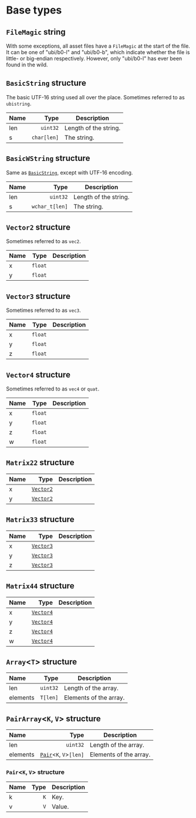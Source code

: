 # Base types

## `FileMagic` string

With some exceptions, all asset files have a `FileMagic` at the start of the file. It can be one of "ubi/b0-l" and "ubi/b0-b", which indicate whether the file is little- or big-endian respectively. However, only "ubi/b0-l" has ever been found in the wild.

## `BasicString` structure

The basic UTF-16 string used all over the place. Sometimes referred to as `ubistring`.

| Name | Type | Description |
| :-- | --: | --- |
| len | `uint32` | Length of the string. |
| s | `char[len]` | The string. |

## `BasicWString` structure

Same as [`BasicString`](#basicstring-structure), except with UTF-16 encoding.

| Name | Type | Description |
| :-- | --: | --- |
| len | `uint32` | Length of the string. |
| s | `wchar_t[len]` | The string. |

## `Vector2` structure

Sometimes referred to as `vec2`.

| Name | Type | Description |
| :-- | --: | --- |
| x | `float` |  |
| y | `float` |  |

## `Vector3` structure

Sometimes referred to as `vec3`.

| Name | Type | Description |
| :-- | --: | --- |
| x | `float` |  |
| y | `float` |  |
| z | `float` |  |

## `Vector4` structure

Sometimes referred to as `vec4` or `quat`.

| Name | Type | Description |
| :-- | --: | --- |
| x | `float` |  |
| y | `float` |  |
| z | `float` |  |
| w | `float` |  |

## `Matrix22` structure

| Name | Type | Description |
| :-- | --: | --- |
| x | [`Vector2`](#vector2-structure) |  |
| y | [`Vector2`](#vector2-structure) |  |

## `Matrix33` structure

| Name | Type | Description |
| :-- | --: | --- |
| x | [`Vector3`](#vector3-structure) |  |
| y | [`Vector3`](#vector3-structure) |  |
| z | [`Vector3`](#vector3-structure) |  |

## `Matrix44` structure

| Name | Type | Description |
| :-- | --: | --- |
| x | [`Vector4`](#vector4-structure) |  |
| y | [`Vector4`](#vector4-structure) |  |
| z | [`Vector4`](#vector4-structure) |  |
| w | [`Vector4`](#vector4-structure) |  |

## `Array`<`T`> structure

| Name | Type | Description |
| :-- | --: | --- |
| len | `uint32` | Length of the array. |
| elements | `T[len]` | Elements of the array. |

## `PairArray`<`K`, `V`> structure

| Name | Type | Description |
| :-- | --: | --- |
| len | `uint32` | Length of the array. |
| elements | [`Pair`](#pairk-v-structure)<`K`, `V`>`[len]` | Elements of the array. |

### `Pair`<`K`, `V`> structure

| Name | Type | Description |
| :-- | --: | --- |
| k | `K` | Key. |
| v | `V` | Value. |
